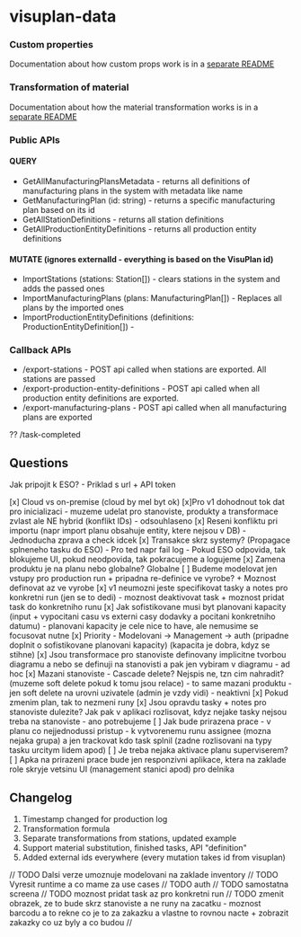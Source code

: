# visuplan-data

### Custom properties

Documentation about how custom props work is in a
[separate README](./CUSTOM_PROPS.md)

### Transformation of material

Documentation about how the material transformation works is in a
[separate README](./TRANSFORMATION.md)

### Public APIs

#### QUERY

- GetAllManufacturingPlansMetadata - returns all definitions of manufacturing plans in the system with metadata like name
- GetManufacturingPlan (id: string) - returns a specific manufacturing plan based on its id
- GetAllStationDefinitions - returns all station definitions
- GetAllProductionEntityDefinitions - returns all production entity definitions

#### MUTATE (ignores externalId - everything is based on the VisuPlan id)

- ImportStations (stations: Station[]) - clears stations in the system and adds the passed ones
- ImportManufacturingPlans (plans: ManufacturingPlan[]) - Replaces all plans by the imported ones
- ImportProductionEntityDefinitions (definitions: ProductionEntityDefinition[]) -

### Callback APIs

- /export-stations - POST api called when stations are exported. All stations are passed
- /export-production-entity-definitions - POST api called when all production entity definitions are exported.
- /export-manufacturing-plans - POST api called when all manufacturing plans are exported

??
/task-completed

## Questions

Jak pripojit k ESO? - Priklad s url + API token

[x] Cloud vs on-premise (cloud by mel byt ok)
[x]Pro v1 dohodnout tok dat pro inicializaci - muzeme udelat pro stanoviste, produkty a transformace zvlast ale NE hybrid (konflikt IDs) - odsouhlaseno
[x] Reseni konfliktu pri importu (napr import planu obsahuje entity, ktere nejsou v DB) - Jednoducha zprava a check idcek
[x] Transakce skrz systemy? (Propagace splneneho tasku do ESO) - Pro ted napr fail log - Pokud ESO odpovida, tak blokujeme UI, pokud neodpovida, tak pokracujeme a logujeme
[x] Zamena produktu je na planu nebo globalne? Globalne
[ ] Budeme modelovat jen vstupy pro production run + pripadna re-definice ve vyrobe? + Moznost definovat az ve vyrobe
[x] v1 neumozni jeste specifikovat tasky a notes pro konkretni run (jen se to dedi) - moznost deaktivovat task + moznost pridat task do konkretniho runu
[x] Jak sofistikovane musi byt planovani kapacity (input + vypocitani casu vs externi casy dodavky a pocitani konkretniho datumu) - planovani kapacity je cele nice to have, ale nemusime se focusovat nutne
[x] Priority - Modelovani -> Management -> auth (pripadne doplnit o sofistikovane planovani kapacity) (kapacita je dobra, kdyz se stihne)
[x] Jsou transformace pro stanoviste definovany implicitne tvorbou diagramu a nebo se definuji na stanovisti a pak jen vybiram v diagramu - ad hoc
[x] Mazani stanoviste - Cascade delete? Nejspis ne, tzn cim nahradit? (muzeme soft delete pokud k tomu jsou relace) - to same mazani produktu - jen soft delete na urovni uzivatele (admin je vzdy vidi) - neaktivni
[x] Pokud zmenim plan, tak to nezmeni runy
[x] Jsou opravdu tasky + notes pro stanoviste dulezite? Jak pak v aplikaci rozlisovat, kdyz nejake tasky nejsou treba na stanoviste - ano potrebujeme
[ ] Jak bude prirazena prace - v planu co nejjednodussi pristup - k vytvorenemu runu assignee (mozna nejaka grupa) a jen trackovat kdo task splnil (zadne rozlisovani na typy tasku urcitym lidem apod)
[ ] Je treba nejaka aktivace planu superviserem?
[ ] Apka na prirazeni prace bude jen responzivni aplikace, ktera na zaklade role skryje vetsinu UI (management stanici apod) pro delnika

## Changelog

1. Timestamp changed for production log
2. Transformation formula
3. Separate transformations from stations, updated example
4. Support material substitution, finished tasks, API "definition"
5. Added external ids everywhere (every mutation takes id from visuplan)

// TODO Dalsi verze umoznuje modelovani na zaklade inventory
// TODO Vyresit runtime a co mame za use cases
// TODO auth
// TODO samostatna screena
// TODO moznost pridat task az pro konkretni run
// TODO zmenit obrazek, ze to bude skrz stanoviste a ne runy na zacatku - moznost barcodu a to rekne co je to za zakazku a vlastne to rovnou nacte + zobrazit zakazky co uz byly a co budou
// 